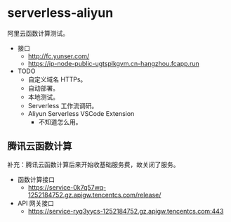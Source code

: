 # serverless-aliyun

阿里云函数计算测试。

* 接口
    * http://fc.yunser.com/
    * https://ip-node-public-ugtsplkgvm.cn-hangzhou.fcapp.run
* TODO
    * 自定义域名 HTTPs。
    * 自动部署。
    * 本地测试。
    * Serverless 工作流调研。
    * Aliyun Serverless VSCode Extension
        * 不知道怎么用。


## 腾讯云函数计算

补充：腾讯云函数计算后来开始收基础服务费，故关闭了服务。

* 函数计算接口
    * https://service-0k7q57wq-1252184752.gz.apigw.tencentcs.com/release/
* API 网关接口
    * https://service-ryq3yycs-1252184752.gz.apigw.tencentcs.com:443

